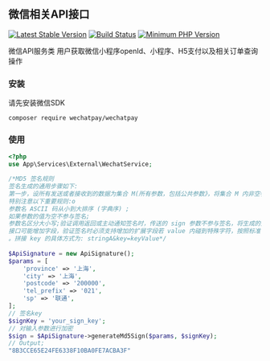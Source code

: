 ## 微信相关API接口
[![Latest Stable Version](https://img.shields.io/packagist/v/shitoudev/phone-location.svg)](https://packagist.org/packages/shitoudev/phone-location)
[![Build Status](https://travis-ci.org/shitoudev/phone-location.svg?style=flat-square&branch=master)](https://travis-ci.org/shitoudev/phone-location)
[![Minimum PHP Version](https://img.shields.io/badge/php-%3E%3D%205.6-8892BF.svg)](https://php.net/)


微信API服务类 用户获取微信小程序openId、小程序、H5支付以及相关订单查询操作 

### 安装

请先安装微信SDK

```shell
composer require wechatpay/wechatpay
```
### 使用
```php
<?php
use App\Services\External\WechatService;

/*MD5 签名规则
签名生成的通用步骤如下:
第一步，设所有发送或者接收到的数据为集合 M(所有参数，包括公共参数》，将集合 M 内非空参数值的参数按照参数名 ASCI 码从小到大排序 (字典序) ，使用 URL 键值对的格式(即 key1=value1&key2=value2...)拼接成字符串 stringA。
特别注意以下重要规则:o
参数名 ASCII 码从小到大排序 (字典序) ;
如果参数的值为空不参与签名;
参数名区分大小写;验证调用返回或主动通知签名时，传送的 sign 参数不参与签名，将生成的签名与该 sign 值作校验。
接口可能增加字段，验证签名时必须支持增加的扩展字段若 value 内碰到特殊字符，按照标准 UTF-8 字符集的 URL-Encoding 方式进行转义第二步，在stringA 最后拼接上 key (接入流程中供) 得到 stringSignTemp 字符串，并对 stringSignTemp 进行MD5 运算，再将得到的字符串所有字符转换为大写，得到 sign 值 signValue。特别注意以下重要规则:
。拼接 key 的具体方式为: stringA&key=keyValue*/
	
$ApiSignature = new ApiSignature();
$params = [
    'province' => '上海',
    'city' => '上海',
    'postcode' => '200000',
    'tel_prefix' => '021',
    'sp' => '联通',
];
// 签名key
$signKey = 'your_sign_key';
// 对输入参数进行加密
$sign = $ApiSignature->generateMd5Sign($params, $signKey);
// Output;
"8B3CCE65E24FE6338F10BA0FE7ACBA3F"
```
